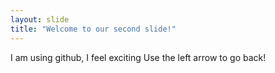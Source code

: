 ```yaml
---
layout: slide
title: "Welcome to our second slide!"
---
```

I am using github, I feel exciting
Use the left arrow to go back!